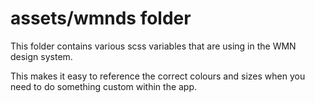 # assets/wmnds folder

This folder contains various scss variables that are using in the WMN design system.

This makes it easy to reference the correct colours and sizes when you need to do something custom within the app.

